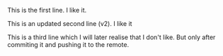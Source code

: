 This is the first line. I like it.

This is an updated second line (v2). I like it

This is a third line which I will later realise that I don't like. But only after commiting it and pushing it to the remote.

